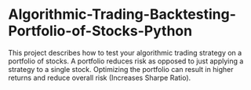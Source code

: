 # Algorithmic-Trading-Backtesting-Portfolio-of-Stocks-Python

This project describes how to test your algorithmic trading strategy on a portfolio of stocks. A portfolio reduces risk as opposed to just applying a strategy to a single stock. Optimizing the portfolio can result in higher returns and reduce overall risk (Increases Sharpe Ratio).


